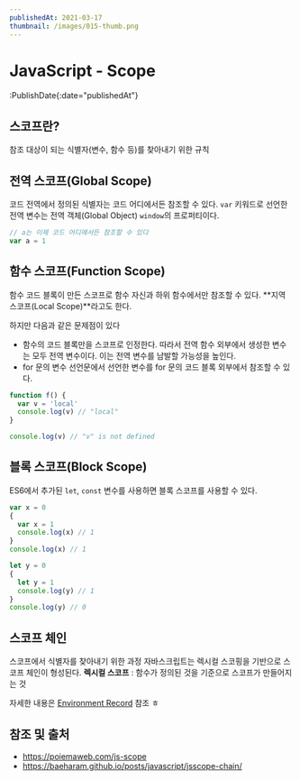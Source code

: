 ```yaml
---
publishedAt: 2021-03-17
thumbnail: /images/015-thumb.png
---
```


# JavaScript - Scope

:PublishDate{:date="publishedAt"}

## 스코프란?

참조 대상이 되는 식별자(변수, 함수 등)를 찾아내기 위한 규칙

## 전역 스코프(Global Scope)

코드 전역에서 정의된 식별자는 코드 어디에서든 참조할 수 있다.
`var` 키워드로 선언한 전역 변수는 전역 객체(Global Object) `window`의 프로퍼티이다.

```javascript
// a는 이제 코드 어디에서든 참조할 수 있다
var a = 1
```

## 함수 스코프(Function Scope)

함수 코드 블록이 만든 스코프로 함수 자신과 하위 함수에서만 참조할 수 있다.
**지역 스코프(Local Scope)**라고도 한다.

하지만 다음과 같은 문제점이 있다

- 함수의 코드 블록만을 스코프로 인정한다. 따라서 전역 함수 외부에서 생성한 변수는 모두 전역 변수이다. 이는 전역 변수를 남발할 가능성을 높인다.
- for 문의 변수 선언문에서 선언한 변수를 for 문의 코드 블록 외부에서 참조할 수 있다.

```js
function f() {
  var v = 'local'
  console.log(v) // "local"
}

console.log(v) // "v" is not defined
```

## 블록 스코프(Block Scope)

ES6에서 추가된 `let`, `const` 변수를 사용하면 블록 스코프를 사용할 수 있다.

```js
var x = 0
{
  var x = 1
  console.log(x) // 1
}
console.log(x) // 1

let y = 0
{
  let y = 1
  console.log(y) // 1
}
console.log(y) // 0
```

## 스코프 체인

스코프에서 식별자를 찾아내기 위한 과정
자바스크립트는 렉시컬 스코핑을 기반으로 스코프 체인이 형성된다.
**렉시컬 스코프** : 함수가 정의된 것을 기준으로 스코프가 만들어지는 것

자세한 내용은 [Environment Record](/blog/023-environment-record) 참조 ㅎ

## 참조 및 출처

- https://poiemaweb.com/js-scope
- https://baeharam.github.io/posts/javascript/jsscope-chain/
